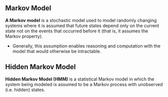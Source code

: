 ## Markov Model
**A Markov model** is a stochastic model used to model randomly changing systems where it is assumed that future states depend only on the current state not on the events that occurred before it (that is, it assumes the Markov property). 
* Generally, this assumption enables reasoning and computation with the model that would otherwise be intractable.


## Hidden Markov Model
**Hidden Markov Model (HMM)** is a statistical Markov model in which the system being modeled is assumed to be a Markov process with unobserved (i.e. hidden) states.
